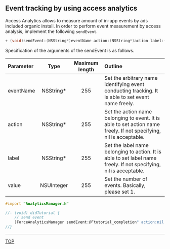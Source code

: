 ## Event tracking by using access analytics

Access Analytics allows to measure amount of in-app events by ads included organic install. In order to perform event measurement by access analysis, implement the following `sendEvent`.

```objective-c
+ (void)sendEvent:(NSString*)eventName action:(NSString*)action label:(NSString*)label value:(NSUInteger)value;
```

Specification of the arguments of the sendEvent is as follows.

|Parameter|Type|Maximum length|Outline|
|:------|:------:|:------:|:------|
|eventName|NSString*|255|Set the arbitrary name identifying event conducting tracking. It is able to set event name freely.|
|action|NSString*|255|Set the action name belonging to event. It is able to set action name freely. If not specifying, nil is acceptable.|
|label|NSString*|255|Set the label name belonging to action. It is able to set label name freely. If not specifying, nil is acceptable.|
|value|NSUInteger|255|Set the number of events. Basically, please set 1.|


```objective-c
#import "AnalyticsManager.h"

//- (void) didTutorial {
    // send event
    [ForceAnalyticsManager sendEvent:@“tutorial_completion" action:nil label:nil value:1];
//}
```

---
[TOP](/lang/en/README.md)
